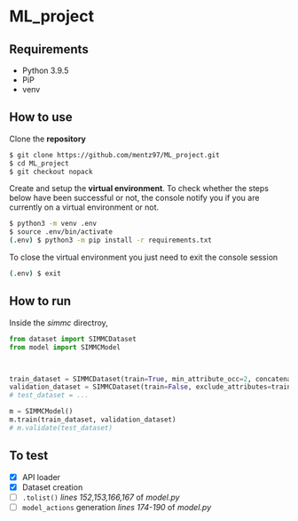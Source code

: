 # ML_project
## Requirements
- Python 3.9.5
- PiP
- venv
## How to use

Clone the **repository**

```bash
$ git clone https://github.com/mentz97/ML_project.git
$ cd ML_project
$ git checkout nopack
```

Create and setup the **virtual environment**. To check whether the steps below have been successful or not, the console notify you if you are currently on a virtual environment or not.

```bash
$ python3 -m venv .env
$ source .env/bin/activate
(.env) $ python3 -m pip install -r requirements.txt
```

To close the virtual environment you just need to exit the console session
```bash
(.env) $ exit
```

## How to run

Inside the _simmc_ directroy,

```python
from dataset import SIMMCDataset
from model import SIMMCModel



train_dataset = SIMMCDataset(train=True, min_attribute_occ=2, concatenate=True)
validation_dataset = SIMMCDataset(train=False, exclude_attributes=train_dataset.excluded_attributes)
# test_dataset = ...

m = SIMMCModel()
m.train(train_dataset, validation_dataset)
# m.validate(test_dataset)
```

## To test

- [x] API loader
- [x] Dataset creation
- [ ] `.tolist()` _lines 152,153,166,167_ of _model.py_
- [ ] `model_actions` generation _lines 174-190_ of _model.py_